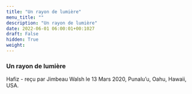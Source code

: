 ```yaml
---
title: "Un rayon de lumière"
menu_title: ""
description: "Un rayon de lumière"
date: 2022-06-01 06:00:01+00:1027
draft: False
hidden: True
weight:
---
```

### Un rayon de lumière

Hafiz - reçu par Jimbeau Walsh le 13 Mars 2020, Punalu’u, Oahu, Hawaii, USA.




